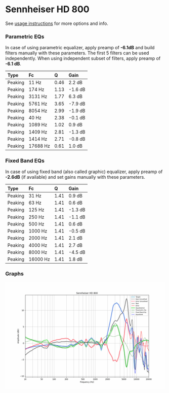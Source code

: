 # Sennheiser HD 800
See [usage instructions](https://github.com/jaakkopasanen/AutoEq#usage) for more options and info.

### Parametric EQs
In case of using parametric equalizer, apply preamp of **-6.1dB** and build filters manually
with these parameters. The first 5 filters can be used independently.
When using independent subset of filters, apply preamp of **-6.1 dB**.

| Type    | Fc       |    Q | Gain    |
|:--------|:---------|:-----|:--------|
| Peaking | 11 Hz    | 0.46 | 2.2 dB  |
| Peaking | 174 Hz   | 1.13 | -1.6 dB |
| Peaking | 3131 Hz  | 1.77 | 6.3 dB  |
| Peaking | 5761 Hz  | 3.65 | -7.9 dB |
| Peaking | 8054 Hz  | 2.99 | -1.9 dB |
| Peaking | 40 Hz    | 2.38 | -0.1 dB |
| Peaking | 1089 Hz  | 1.02 | 0.9 dB  |
| Peaking | 1409 Hz  | 2.81 | -1.3 dB |
| Peaking | 1414 Hz  | 2.71 | -0.8 dB |
| Peaking | 17688 Hz | 0.61 | 1.0 dB  |

### Fixed Band EQs
In case of using fixed band (also called graphic) equalizer, apply preamp of **-2.6dB**
(if available) and set gains manually with these parameters.

| Type    | Fc       |    Q | Gain    |
|:--------|:---------|:-----|:--------|
| Peaking | 31 Hz    | 1.41 | 0.9 dB  |
| Peaking | 63 Hz    | 1.41 | 0.6 dB  |
| Peaking | 125 Hz   | 1.41 | -1.3 dB |
| Peaking | 250 Hz   | 1.41 | -1.1 dB |
| Peaking | 500 Hz   | 1.41 | 0.6 dB  |
| Peaking | 1000 Hz  | 1.41 | -0.5 dB |
| Peaking | 2000 Hz  | 1.41 | 2.1 dB  |
| Peaking | 4000 Hz  | 1.41 | 2.7 dB  |
| Peaking | 8000 Hz  | 1.41 | -4.5 dB |
| Peaking | 16000 Hz | 1.41 | 1.8 dB  |

### Graphs
![](./Sennheiser%20HD%20800.png)